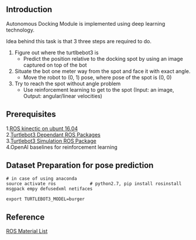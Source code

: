 ## Introduction  
Autonomous Docking Module is implemented using deep learning technology. 

Idea behind this task is that 3 three steps are required to do. 
1. Figure out where the turtlbebot3 is
    - Predict the position relative to the docking spot by using an image captured on top of the bot 
2. Situate the bot one meter way from the spot and face it with exact angle. 
    - Move the robot to (0, 1) pose, where pose of the spot is (0, 0) 
3. Try to reach the spot without angle problem 
    - Use reinforcement learning to get to the spot (Input: an image, Output: angular/linear velocities)

## Prerequisites   

1.[ROS kinectic on ubunt 16.04](http://emanual.robotis.com/docs/en/platform/turtlebot3/pc_setup/#pc-setup)  
2.[Turtlebot3 Dependant ROS Packages](http://emanual.robotis.com/docs/en/platform/turtlebot3/pc_setup/#pc-setup)  
3.[Turtlebot3 Simulation ROS Package](http://emanual.robotis.com/docs/en/platform/turtlebot3/simulation/#simulation)  
4.OpenAI baselines for reinforcement learning  

## Dataset Preparation for pose prediction    
  
    # in case of using anaconda  
    source activate ros             # python2.7, pip install rosinstall msgpack empy defusedxml netifaces  

    export TURTLEBOT3_MODEL=burger  


## Reference  
[ROS Material List](http://wiki.ros.org/simulator_gazebo/Tutorials/ListOfMaterials)